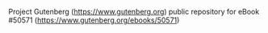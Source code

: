 Project Gutenberg (https://www.gutenberg.org) public repository for
eBook #50571 (https://www.gutenberg.org/ebooks/50571)
